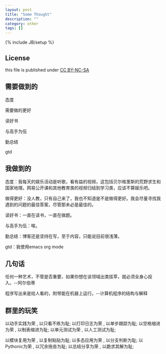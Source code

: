 ```yaml
---
layout: post
title: "Some Thought"
description: ""
category: other 
tags: []
---
```

{% include JB/setup %}
## License
this file is published under [CC BY-NC-SA](http://creativecommons.org/licenses/by-nc-sa/3.0/)

## 需要做到的
态度

需要做的更好

读好书

与高手为伍

勤总结

gtd

## 我做到的
态度：我每天的娱乐活动是听歌，看有益的视频，这包括贝尔格里斯的荒野求生和国家地理。网易公开课和其他教育类的视频归结到学习类，应该不算娱乐吧。

做得更好：没人教，只有自己来了，我也不知道是不是做得更好。我会尽量寻找我遇到的问题的最佳答案，尽管那未必是最佳的。

读好书：一直在读书，一直在做题。

与高手为伍：唉。

勤总结：博客还是坚持在写，至于内容，只能说目前很浅薄。

gtd：我使用emacs org mode

## 几句话
任何一种艺术，不管是否重要，如果你想在该领域出类拔萃，就必须全身心投入。--阿尔伯蒂

程序写出来是给人看的，附带能在机器上运行。--计算机程序的结构与解释

## 群里的玩笑
以动手实践为荣 , 以只看不练为耻;
以打印日志为荣 , 以单步跟踪为耻;
以空格缩进为荣 , 以制表缩进为耻;
以单元测试为荣 , 以人工测试为耻;

以模块复用为荣 , 以复制粘贴为耻;
以多态应用为荣 , 以分支判断为耻;
以Pythonic为荣 , 以冗余拖沓为耻;
以总结分享为荣 , 以跪求其解为耻;
